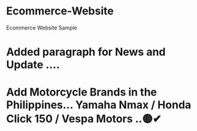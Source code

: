 # Ecommerce-Website
Ecommerce Website Sample


# Added paragraph for News and Update ....



# Add Motorcycle Brands in the Philippines... Yamaha Nmax / Honda Click 150 / Vespa Motors ..🟡✔
